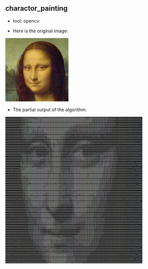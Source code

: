 ## charactor_painting

* tool: opencv

* Here is the original image:

![alt text](./mona_lisa.jpg)

* The partial output of the algorithm:

![alt text](./output.png)